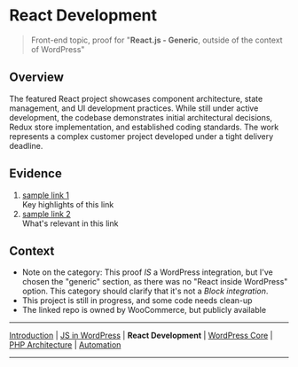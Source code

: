 # React Development

> Front-end topic, proof for "**React.js - Generic**, outside of the context of WordPress"

## Overview

The featured React project showcases component architecture, state management, and UI development practices. While still under active development, the codebase demonstrates initial architectural decisions, Redux store implementation, and established coding standards. The work represents a complex customer project developed under a tight delivery deadline.

## Evidence

1. [sample link 1](#)  
   Key highlights of this link
2. [sample link 2](#)  
   What's relevant in this link

## Context

- Note on the category: This proof _IS_ a WordPress integration, but I've chosen the "generic" section, as there was no "React inside WordPress" option. This category should clarify that it's not a _Block integration_.
- This project is still in progress, and some code needs clean-up
- The linked repo is owned by WooCommerce, but publicly available

---

[Introduction](../README.md) |
[JS in WordPress](../frontend-wp/README.md) |
**React Development** |
[WordPress Core](../wp-core/README.md) |
[PHP Architecture](../php-arch/README.md) |
[Automation](../automation/README.md)

---
